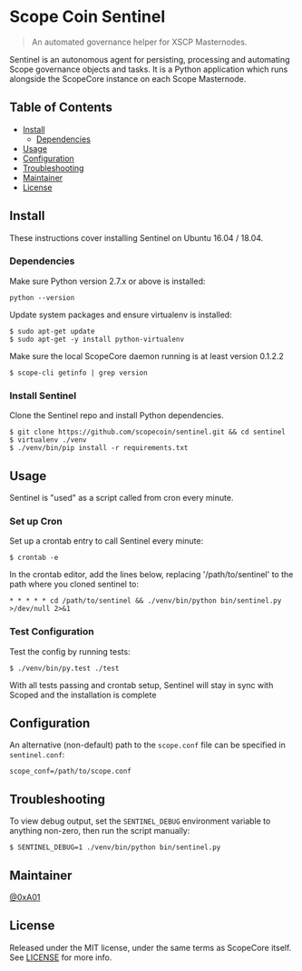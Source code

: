# Scope Coin Sentinel

> An automated governance helper for XSCP Masternodes.

Sentinel is an autonomous agent for persisting, processing and automating Scope governance objects and tasks. It is a Python application which runs alongside the ScopeCore instance on each Scope Masternode.

## Table of Contents
- [Install](#install)
  - [Dependencies](#dependencies)
- [Usage](#usage)
- [Configuration](#configuration)
- [Troubleshooting](#troubleshooting)
- [Maintainer](#maintainer)
- [License](#license)

## Install

These instructions cover installing Sentinel on Ubuntu 16.04 / 18.04.

### Dependencies

Make sure Python version 2.7.x or above is installed:

    python --version

Update system packages and ensure virtualenv is installed:

    $ sudo apt-get update
    $ sudo apt-get -y install python-virtualenv

Make sure the local ScopeCore daemon running is at least version 0.1.2.2

    $ scope-cli getinfo | grep version

### Install Sentinel

Clone the Sentinel repo and install Python dependencies.

    $ git clone https://github.com/scopecoin/sentinel.git && cd sentinel
    $ virtualenv ./venv
    $ ./venv/bin/pip install -r requirements.txt

## Usage

Sentinel is "used" as a script called from cron every minute.

### Set up Cron

Set up a crontab entry to call Sentinel every minute:

    $ crontab -e

In the crontab editor, add the lines below, replacing '/path/to/sentinel' to the path where you cloned sentinel to:

    * * * * * cd /path/to/sentinel && ./venv/bin/python bin/sentinel.py >/dev/null 2>&1

### Test Configuration

Test the config by running tests:

    $ ./venv/bin/py.test ./test

With all tests passing and crontab setup, Sentinel will stay in sync with Scoped and the installation is complete

## Configuration

An alternative (non-default) path to the `scope.conf` file can be specified in `sentinel.conf`:

    scope_conf=/path/to/scope.conf

## Troubleshooting

To view debug output, set the `SENTINEL_DEBUG` environment variable to anything non-zero, then run the script manually:

    $ SENTINEL_DEBUG=1 ./venv/bin/python bin/sentinel.py

## Maintainer

[@0xA01](https://github.com/0xA01)

## License

Released under the MIT license, under the same terms as ScopeCore itself. See [LICENSE](LICENSE) for more info.
